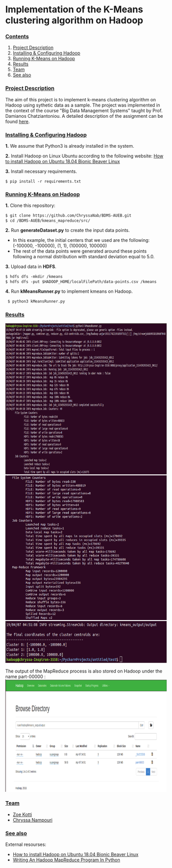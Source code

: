# Implementation of the K-Means clustering algorithm on Hadoop

### [**Contents**](#)
1. [Project Description](#descr)
1. [Installing & Configuring Hadoop](#Inst)
2. [Running K-Means on Hadoop](#Run)
3. [Results](#Results)
4. [Team](#Team)
5. [See also](#ext)

### [**Project Description**](#) <a name="descr"></a>

The aim of this project is to implement k-means clustering algorithm on Hadoop using sythetic data as a sample. The project was implemented in the context of the course "Big Data Management Systems" taught by Prof. Damianos Chatziantoniou. A detailed description of the assignment can be found [here](./Proj1_Hadoop_Description.pdf).


<a name="cont"></a>

### [**Installing & Configuring Hadoop**](#) <a name="Inst"></a>


**1.** We assume that Python3 is already installed in the system.

**2.** Install Hadoop on Linux Ubuntu according to the following website: [How to install Hadoop on Ubuntu 18.04 Bionic Beaver Linux](https://linuxconfig.org/how-to-install-hadoop-on-ubuntu-18-04-bionic-beaver-linux)

**3.** Install necessary requirements.
``` shell
$ pip install -r requirements.txt
```

### [**Running K-Means on Hadoop**](#) <a name="Run"></a>

**1.** Clone this repository:

``` shell
$ git clone https://github.com/ChryssaNab/BDMS-AUEB.git
$ cd /BDMS-AUEB/kmeans_mapreduce/src/
```
**2.** Run **generateDataset.py** to create the input data points. 
- In this example, the initial centers that we used are the following: (-100000, -100000), (1, 1), (100000, 100000)
- The rest of the data points were generated around these points following a normal distribution with standard deviation equal to 5.0. 

**3.** Upload data in **HDFS**.

``` shell
$ hdfs dfs -mkdir /kmeans
$ hdfs dfs -put $HADOOP_HOME/localFilePath/data-points.csv /kmeans
```

**4.** Run **kMeansRunner.py** to implement kmeans on Hadoop.

``` python
 $ python3 kMeansRunner.py
 ```
 
### [**Results**](#) <a name="Results"></a>


<img src="https://github.com/ChryssaNab/BDMS-AUEB/blob/master/kmeans_mapreduce/results/results.png" height="470"/>


<img src="https://github.com/ChryssaNab/BDMS-AUEB/blob/master/kmeans_mapreduce/results/results2.png" height="450"/>


<img src="https://github.com/ChryssaNab/BDMS-AUEB/blob/master/kmeans_mapreduce/results/results3.png" height="130"/>

The output of the MapReduce process is also stored on Hadoop under the name part-00000 :
<img src="https://github.com/ChryssaNab/BDMS-AUEB/blob/master/kmeans_mapreduce/results/hdfs_results.png" height = "350"/>


### [**Team**](#) <a name="Team"></a>

- [Zoe Kotti](https://github.com/zkotti)
- [Chryssa Nampouri](https://github.com/ChryssaNab)

### [**See also**](#) <a name="ext"></a>

External resourses:

- [How to install Hadoop on Ubuntu 18.04 Bionic Beaver Linux](https://linuxconfig.org/how-to-install-hadoop-on-ubuntu-18-04-bionic-beaver-linux)
- [Writing An Hadoop MapReduce Program In Python](https://www.michael-noll.com/tutorials/writing-an-hadoop-mapreduce-program-in-python/)
